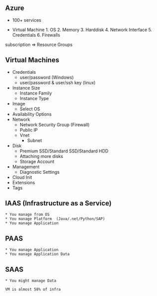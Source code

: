 ## Azure 
  * 100+  services
  
  
  
  * Virtual Machine
        1. OS
	    2. Memory
		3. Harddisk
		4. Network Interface
		5. Credentials
		6. Firewalls 

subscription
   => Resource Groups


## Virtual Machines
* Credentials 
    * user/password (Windows)
    * user/password & user/ssh key (linux)
* Instance Size
    * Instance Family
    * Instance Type
* Image
    * Select OS
* Availability Options
* Network
    * Network Security Group (Firewall)
    * Public IP
    * Vnet
        * Subnet
* Disk
    * Premium SSD/Standard SSD/Standard HDD
    * Attaching more disks
    * Storage Account
* Management
    * Diagnostic Settings
* Cloud Init
* Extensions
* Tags

## IAAS (Infrastructure as a Service)
    * You manage from OS 
    * You manage Platform  (Java/.net/Python/SAP)
    * You manage Application
## PAAS 
    * You manage Application
    * You manage Application Data
## SAAS
    * You might manage Data
     
    VM is almost 50% of infra







